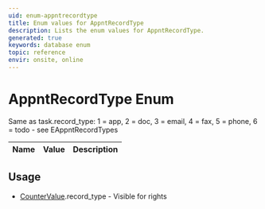 ```yaml
---
uid: enum-appntrecordtype
title: Enum values for AppntRecordType
description: Lists the enum values for AppntRecordType.
generated: true
keywords: database enum
topic: reference
envir: onsite, online
---
```


# AppntRecordType Enum

Same as task.record_type: 1 = app, 2 = doc, 3 = email, 4 = fax, 5 = phone, 6 = todo - see EAppntRecordTypes

| Name | Value | Description |
|------|-------|-------------|

## Usage

* [CounterValue](../countervalue.md).record_type - Visible for rights
